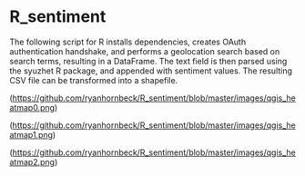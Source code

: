 # R_sentiment

The following script for R installs dependencies, creates OAuth authentication handshake, and performs a geolocation search based on search terms, resulting in a DataFrame.  The text field is then parsed using the syuzhet R package, and appended with sentiment values.  The resulting CSV file can be transformed into a shapefile.

(https://github.com/ryanhornbeck/R_sentiment/blob/master/images/qgis_heatmap0.png)

(https://github.com/ryanhornbeck/R_sentiment/blob/master/images/qgis_heatmap1.png)

(https://github.com/ryanhornbeck/R_sentiment/blob/master/images/qgis_heatmap2.png)
